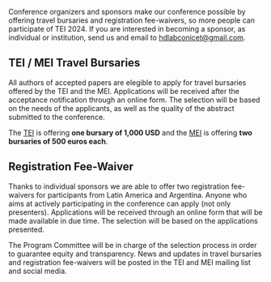 Conference organizers and sponsors make our conference possible by offering travel bursaries and registration fee-waivers, so more people can participate of TEI 2024. If you are interested in becoming a sponsor, as individual or institution, send us and email to [hdlabconicet@gmail.com](mailto:hdlabconicet@gmail.com). 


## TEI / MEI Travel Bursaries

All authors of accepted papers are elegible to apply for travel bursaries offered by the TEI and the MEI. Applications will be received after the acceptance notification through an online form. The selection will be based on the needs of the applicants, as well as the quality of the abstract submitted to the conference. 

The [TEI](https://tei-c.org/) is offering **one bursary of 1,000 USD** and the [MEI](https://music-encoding.org/) is offering **two bursaries of 500 euros each**.

## Registration Fee-Waiver

Thanks to individual sponsors we are able to offer two registration fee-waivers for participants from Latin America and Argentina. 
Anyone who aims at actively participating in the conference can apply (not only presenters). Applications will be received through an online form that will be made available in due time. The selection will be based on the applications presented.

The Program Committee will be in charge of the selection process in order to guarantee equity and transparency. News and updates in travel bursaries and registration fee-waivers will be posted in the TEI and MEI mailing list and social media.



